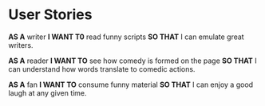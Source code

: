 # User Stories

**AS A** writer **I WANT T0** read funny scripts **SO THAT** I can emulate great writers.

**AS A** reader **I WANT TO** see how comedy is formed on the page **SO THAT** I can understand how words translate to comedic actions.

**AS A** fan **I WANT TO** consume funny material **SO THAT** I can enjoy a good laugh at any given time.
